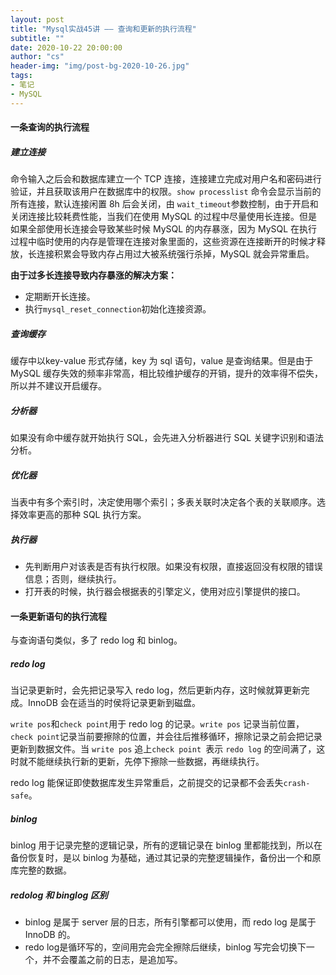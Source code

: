 ```yaml
---
layout: post
title: "Mysql实战45讲 —— 查询和更新的执行流程"
subtitle: ""
date: 2020-10-22 20:00:00
author: "cs"
header-img: "img/post-bg-2020-10-26.jpg"
tags: 
- 笔记
- MySQL
---
```




#### 一条查询的执行流程

##### 建立连接

命令输入之后会和数据库建立一个 TCP 连接，连接建立完成对用户名和密码进行验证，并且获取该用户在数据库中的权限。```show processlist``` 命令会显示当前的所有连接，默认连接闲置 8h 后会关闭，由 ```wait_timeout```参数控制，由于开启和关闭连接比较耗费性能，当我们在使用 MySQL 的过程中尽量使用长连接。但是如果全部使用长连接会导致某些时候 MySQL 的内存暴涨，因为 MySQL 在执行过程中临时使用的内存是管理在连接对象里面的，这些资源在连接断开的时候才释放，长连接积累会导致内存占用过大被系统强行杀掉，MySQL 就会异常重启。  

**由于过多长连接导致内存暴涨的解决方案：** 

- 定期断开长连接。
- 执行```mysql_reset_connection```初始化连接资源。

##### 查询缓存

缓存中以key-value 形式存储，key 为 sql 语句，value 是查询结果。但是由于 MySQL 缓存失效的频率非常高，相比较维护缓存的开销，提升的效率得不偿失，所以并不建议开启缓存。

##### 分析器

如果没有命中缓存就开始执行 SQL，会先进入分析器进行 SQL 关键字识别和语法分析。

##### 优化器

当表中有多个索引时，决定使用哪个索引；多表关联时决定各个表的关联顺序。选择效率更高的那种 SQL 执行方案。

##### 执行器

- 先判断用户对该表是否有执行权限。如果没有权限，直接返回没有权限的错误信息；否则，继续执行。
- 打开表的时候，执行器会根据表的引擎定义，使用对应引擎提供的接口。

#### 一条更新语句的执行流程

与查询语句类似，多了 redo log 和 binlog。

##### redo log

当记录更新时，会先把记录写入 redo log，然后更新内存，这时候就算更新完成。InnoDB 会在适当的时侯将记录更新到磁盘。

```write pos```和```check point```用于 redo log 的记录。```write pos``` 记录当前位置，```check point```记录当前要擦除的位置，并会往后推移循环，擦除记录之前会把记录更新到数据文件。当 ```write pos``` 追上```check point ```表示 ```redo log``` 的空间满了，这时就不能继续执行新的更新，先停下擦除一些数据，再继续执行。

redo log 能保证即使数据库发生异常重启，之前提交的记录都不会丢失```crash-safe```。

##### binlog

binlog 用于记录完整的逻辑记录，所有的逻辑记录在 binlog 里都能找到，所以在备份恢复时，是以 binlog 为基础，通过其记录的完整逻辑操作，备份出一个和原库完整的数据。

##### redolog 和 binglog 区别

- binlog 是属于 server 层的日志，所有引擎都可以使用，而 redo log 是属于 InnoDB 的。
- redo log是循环写的，空间用完会完全擦除后继续，binlog 写完会切换下一个，并不会覆盖之前的日志，是追加写。

